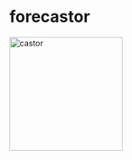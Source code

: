 # forecastor

<img src="https://upload.wikimedia.org/wikipedia/commons/6/6b/American_Beaver.jpg" alt="castor" height="200"/>
